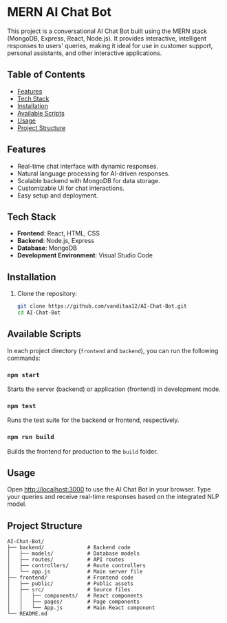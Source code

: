 # MERN AI Chat Bot

This project is a conversational AI Chat Bot built using the MERN stack (MongoDB, Express, React, Node.js). It provides interactive, intelligent responses to users' queries, making it ideal for use in customer support, personal assistants, and other interactive applications.

## Table of Contents
- [Features](#features)
- [Tech Stack](#tech-stack)
- [Installation](#installation)
- [Available Scripts](#available-scripts)
- [Usage](#usage)
- [Project Structure](#project-structure)

## Features
- Real-time chat interface with dynamic responses.
- Natural language processing for AI-driven responses.
- Scalable backend with MongoDB for data storage.
- Customizable UI for chat interactions.
- Easy setup and deployment.

## Tech Stack
- **Frontend**: React, HTML, CSS
- **Backend**: Node.js, Express
- **Database**: MongoDB
- **Development Environment**: Visual Studio Code

## Installation

1. Clone the repository:
   ```bash
   git clone https://github.com/vanditaa12/AI-Chat-Bot.git
   cd AI-Chat-Bot
   
## Available Scripts
In each project directory (`frontend` and `backend`), you can run the following commands:

### `npm start`
Starts the server (backend) or application (frontend) in development mode.

### `npm test`
Runs the test suite for the backend or frontend, respectively.

### `npm run build`
Builds the frontend for production to the `build` folder.

## Usage
Open [http://localhost:3000](http://localhost:3000) to use the AI Chat Bot in your browser. Type your queries and receive real-time responses based on the integrated NLP model.

## Project Structure

```plaintext
AI-Chat-Bot/
├── backend/              # Backend code
│   ├── models/           # Database models
│   ├── routes/           # API routes
│   ├── controllers/      # Route controllers
│   └── app.js            # Main server file
├── frontend/             # Frontend code
│   ├── public/           # Public assets
│   ├── src/              # Source files
│   │   ├── components/   # React components
│   │   ├── pages/        # Page components
│   │   └── App.js        # Main React component
└── README.md
